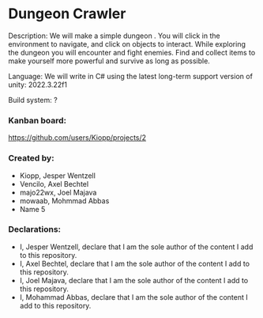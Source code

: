 # Dungeon Crawler
Description: We will make a simple dungeon . You will click in the environment to navigate, and click on objects to interact. While exploring the dungeon you will encounter and fight enemies. Find and collect items to make yourself more powerful and survive as long as possible.

Language: We will write in C# using the latest long-term support version of unity: 2022.3.22f1

Build system: ?

### Kanban board:
https://github.com/users/Kiopp/projects/2

### Created by:
- Kiopp, Jesper Wentzell
- Vencilo, Axel Bechtel
- majo22wx, Joel Majava
- mowaab, Mohmmad Abbas
- Name 5

### Declarations:
- I, Jesper Wentzell, declare that I am the sole author of the content I add to this repository.
- I, Axel Bechtel, declare that I am the sole author of the content I add to this repository.
- I, Joel Majava, declare that I am the sole author of the content I add to this repository.
- I, Mohammad Abbas, declare that I am the sole author of the content I add to this repository.
